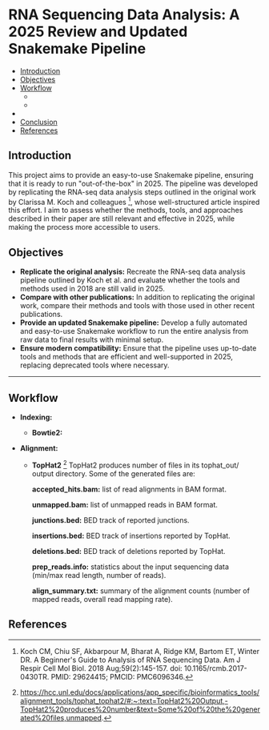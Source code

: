 # RNA Sequencing Data Analysis: A 2025 Review and Updated Snakemake Pipeline

- [Introduction](#introduction)
- [Objectives](#objectives)
- [Workflow](#workflow)
  - [](#)
  - [](#)
- [](#)
- [Conclusion](#conclusion)
- [References](#references)


## Introduction

This project aims to provide an easy-to-use Snakemake pipeline, ensuring that it is ready to run "out-of-the-box" in 2025. The pipeline was developed by replicating the RNA-seq data analysis steps outlined in the original work by Clarissa M. Koch and colleagues [^1], whose well-structured article inspired this effort. I aim to assess whether the methods, tools, and approaches described in their paper are still relevant and effective in 2025, while making the process more accessible to users.

## Objectives

- **Replicate the original analysis:** Recreate the RNA-seq data analysis pipeline outlined by Koch et al. and evaluate whether the tools and methods used in 2018 are still valid in 2025.
- **Compare with other publications:** In addition to replicating the original work, compare their methods and tools with those used in other recent publications.
- **Provide an updated Snakemake pipeline:** Develop a fully automated and easy-to-use Snakemake workflow to run the entire analysis from raw data to final results with minimal setup.
- **Ensure modern compatibility:** Ensure that the pipeline uses up-to-date tools and methods that are efficient and well-supported in 2025, replacing deprecated tools where necessary.
---
## Workflow

- **Indexing:**
  - **Bowtie2:**

- **Alignment:**

  - **TopHat2** [^2]
    TopHat2 produces number of files in its tophat_out/ output directory. Some of the generated files are:

    **accepted_hits.bam:** list of read alignments in BAM format.

    **unmapped.bam:** list of unmapped reads in BAM format.

    **junctions.bed:** BED track of reported junctions.

    **insertions.bed:** BED track of insertions reported by TopHat.

    **deletions.bed:** BED track of deletions reported by TopHat.

    **prep_reads.info:** statistics about the input sequencing data (min/max read length, number of reads).

    **align_summary.txt:** summary of the alignment counts (number of mapped reads, overall read mapping rate).


## References
[^1]: Koch CM, Chiu SF, Akbarpour M, Bharat A, Ridge KM, Bartom ET, Winter DR. A Beginner's Guide to Analysis of RNA Sequencing Data. Am J Respir Cell Mol Biol. 2018 Aug;59(2):145-157. doi: 10.1165/rcmb.2017-0430TR. PMID: 29624415; PMCID: PMC6096346.
[^2]: https://hcc.unl.edu/docs/applications/app_specific/bioinformatics_tools/alignment_tools/tophat_tophat2/#:~:text=TopHat2%20Output,-TopHat2%20produces%20number&text=Some%20of%20the%20generated%20files,unmapped.
